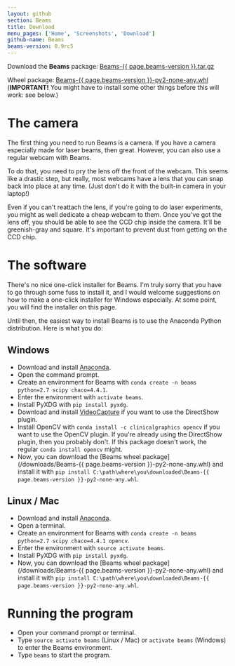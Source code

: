 ```yaml
---
layout: github
section: Beams
title: Download
menu_pages: ['Home', 'Screenshots', 'Download']
github-name: Beams
beams-version: 0.9rc5
---
```


<p class="callout">
  Download the <strong>Beams</strong> package: <a class="source-download" href="https://github.com/ptomato/Beams/releases/download/{{ page.beams-version }}/Beams-{{ page.beams-version }}.tar.gz">Beams-{{ page.beams-version }}.tar.gz</a>
</p>
<p class="callout">
  Wheel package: <a class="source-download" href="https://github.com/ptomato/Beams/releases/download/{{ page.beams-version }}/Beams-{{ page.beams-version }}-py2-none-any.whl">Beams-{{ page.beams-version }}-py2-none-any.whl</a>
  (<strong>IMPORTANT!</strong>
  You might have to install some other things before this will work: see below.)
</p>

# The camera #

The first thing you need to run Beams is a camera.
If you have a camera especially made for laser beams, then great.
However, you can also use a regular webcam with Beams.

To do that, you need to pry the lens off the front of the webcam.
This seems like a drastic step, but really, most webcams have a lens that you can snap back into place at any time.
(Just don't do it with the built-in camera in your laptop!)

Even if you can't reattach the lens, if you're going to do laser experiments, you might as well dedicate a cheap webcam to them.
Once you've got the lens off, you should be able to see the CCD chip inside the camera.
It'll be greenish-gray and square.
It's important to prevent dust from getting on the CCD chip.

<!--
**Determine the pixel size** of your CCD chip. (You only need to do this if you're going to do beam profiling.)
-->

# The software #

There's no nice one-click installer for Beams.
I'm truly sorry that you have to go through some fuss to install it, and I would welcome suggestions on how to make a one-click installer for Windows especially.
At some point, you will find the installer on this page.

Until then, the easiest way to install Beams is to use the Anaconda Python distribution.
Here is what you do:

## Windows ##

* Download and install [Anaconda](https://www.continuum.io/downloads).
* Open the command prompt.
* Create an environment for Beams with `conda create -n beams python=2.7 scipy chaco=4.4.1`.
* Enter the environment with `activate beams`.
* Install PyXDG with `pip install pyxdg`.
* Download and install [VideoCapture](http://videocapture.sourceforge.net/) if you want to use the DirectShow plugin.
* Install OpenCV with `conda install -c clinicalgraphics opencv` if you want to use the OpenCV plugin. <span class="note">If you're already using the DirectShow plugin, then you probably don't. If this package doesn't work, the regular `conda install opencv` might.</span>
* Now, you can download the [Beams wheel package](/downloads/Beams-{{ page.beams-version }}-py2-none-any.whl) and install it with `pip install C:\path\where\you\downloaded\Beams-{{ page.beams-version }}-py2-none-any.whl`.

## Linux / Mac ##

* Download and install [Anaconda](https://www.continuum.io/downloads).
* Open a terminal.
* Create an environment for Beams with `conda create -n beams python=2.7 scipy chaco=4.4.1 opencv`.
* Enter the environment with `source activate beams`.
* Install PyXDG with `pip install pyxdg`.
* Now, you can download the [Beams wheel package](/downloads/Beams-{{ page.beams-version }}-py2-none-any.whl) and install it with `pip install C:\path\where\you\downloaded\Beams-{{ page.beams-version }}-py2-none-any.whl`.

# Running the program #

* Open your command prompt or terminal.
* Type `source activate beams` (Linux / Mac) or `activate beams` (Windows) to enter the Beams environment.
* Type `beams` to start the program.

